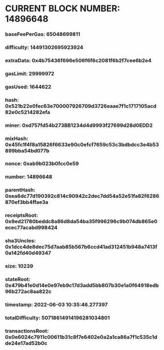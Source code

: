 # CURRENT BLOCK NUMBER: 14896648

### baseFeePerGas: 65048699811
### difficulty: 14491302695923924
### extraData: 0x4b75436f696e506f6f6c2081f6b2f7cee6b2e4
### gasLimit: 29999972
### gasUsed: 1644622
### hash: 0x521b22e0fec63e700007926709d3726eaae7f1c1717105acd82e0c5214282efa
### miner: 0xd757fd54b273BB1234d4d9993f27699d28d0EDD2
### mixHash: 0x45fc1f4f8a15826f6633e90c0efcf7659c53c3bdbdcc3e4b53899bba54bd077b
### nonce: 0xab9b023b0fcc0e59
### number: 14896648
### parentHash: 0xea6dc77d190392c814c90942c2dec7dd54a52e51fa82f6286870ef3bb4ffae3a
### receiptsRoot: 0x9ed21780beddc8a86d8da54ba35f996296c9b074db865e0ecec77acabd998424
### sha3Uncles: 0x1dcc4de8dec75d7aab85b567b6ccd41ad312451b948a7413f0a142fd40d49347
### size: 10239
### stateRoot: 0x479b41e0d14e0e97eb9c17d3add5bb807b30e1a0f64918edb96b272ac8aa822c
### timestamp: 2022-06-03 10:35:46.277397
### totalDifficulty: 50718614914196281034801
### transactionsRoot: 0x0e6024c7911c00611b31c8f7e6402e0a2a1ca86a7f1c535c1dde24e17ad52b0c
